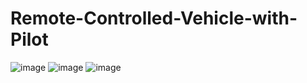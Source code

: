 # Remote-Controlled-Vehicle-with-Pilot
![image](https://github.com/kkkasprzyk/Remote-Controlled-Vehicle-with-Pilot/assets/56090710/c539ed23-8be3-4e8b-abd7-b26e50f65cf8)
![image](https://github.com/kkkasprzyk/Remote-Controlled-Vehicle-with-Pilot/assets/56090710/a269e6d0-af9c-4c16-9d8a-7a6b711c4e6b)
![image](https://github.com/kkkasprzyk/Remote-Controlled-Vehicle-with-Pilot/assets/56090710/3ed0d2ac-8cfc-45df-90f6-f95ad2295771)
